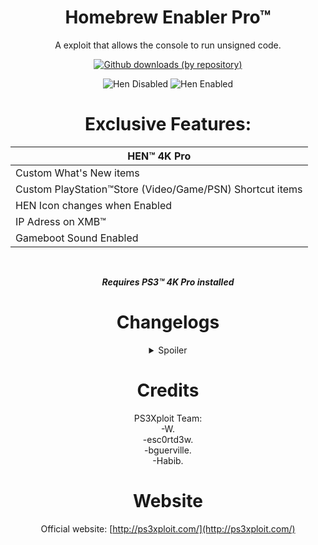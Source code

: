 <div align="center"> 

# Homebrew Enabler Pro™
A exploit that allows the console to run unsigned code.<br>

[![Github downloads (by repository)](https://img.shields.io/github/downloads/PS3-4K-Pro/HEN/total?style=social)](https://github.com/PS3-4K-Pro/HEN/releases/)

![Hen Disabled](https://user-images.githubusercontent.com/74815634/148464759-62bed1d8-b944-411a-b9f5-209a5d73b1b4.png)
![Hen Enabled](https://user-images.githubusercontent.com/74815634/148464786-72e35270-5e68-4abd-996f-10fb53713dda.png)

# Exclusive Features:

|HEN™ 4K Pro|
|----------------------
| Custom What's New items |
| Custom PlayStation™Store (Video/Game/PSN) Shortcut items |
| HEN Icon changes when Enabled |
| IP Adress on XMB™ |
| Gameboot Sound Enabled |

<br>

***Requires PS3™ 4K Pro installed***
 
#  Changelogs 
 
<details><summary>Spoiler</summary>

# v3.1.1
### Plugin:
-Removed: Version notification.<br>

### Payload:
-Added: HEN enabled icon.<br>
-Added: IP address on XMB™.<br>
-Added: Custom what's new items.<br>
-Added: Gameboot sound.<br>
-Added: System Update Unlock after HEN is enabled.<br>
 
# v3.1.0
### Global:
-Added: Support for Firmware 4.88.<br>

 ### Plugin:
-Added: Backup/Restore of the act.dat on every boot. (Thanks to @bucanero)<br>
 
 ### Payload:
-Added: Dump PSID option to HFW tools.<br>

### Resources:
-Added: Toggle automatic update option to HFW tools.<br>
-Added: New icons for updated HFW tools options. (Thanks @xps3riments)<br>
-Updated: Text on theme selector in HFW tools.<br>
-Updated: RCO files to fix display issues with 4.89 only. (Thanks sandungas<br>
-Updated: layout_grid_table files for 480p and 272p to fix display issues in Remote Play with 4.89 only. (Thanks @sandungas)<br>
 
# v3.0.3
### Global:
-Added: Support for Firmware 4.88.<br>

# v3.0.2
### Global:
-Added: Support for Firmware 4.87.<br>

### Resource:
- HEN Loader.<br>

# v3.0.1
### Global:
-Added: Support for Firmware 4.86.<br>

### Cobra PS3MAPI:
-Added: Better set process memory by using the function used to actually write to process, this will allow user to write to memory where writing permissions are disabled.<br>
-Added: Ps3mapi_process_page_allocate this function will allocate memory into the eboot process allowing your to write/read/execute code into start_address parameter.<br>
-Added: Ps3mapi_get_process_module_info which will get the name, module path, module segments, module start and module stop address all in one function.<br>
-Added: Ps3mapi_create_process_thread to create thread into the process, This is useful if you want to load a small function into the process without needed make and load a sprx module.<br>

# v3.0.0
### Global:
-Removed: Support for Firmware 4.82.<br>

### Plugin:
-Fixed: System Freeze if DVD or CD is already inserted into PS3™ when HEN is enabled.<br>
-Fixed: Error message if reply length is too short from server.<br>

### Payload:
-Fixed: Freeze problems on all models.<br>
-Fixed: Issues with incompatible models.<br>
-Improved: Sanity checks.<br>

# v2.4.0
### Global:
-Improved: The size of stage2 has been reduced.<br>

### Payload:
-Added: DLC/PSX games RAP support added.<br>
-Added: VSH patches and disabled signature check of RIF, now other tools are compatible.<br>
-Fixed: Hitching of PSX PAL on NTSC TV and vice versa.<br>
-Fixed: Issue where people sometimes got stuck downloading games from PSN.<br>
-Improved: Disabled VSH check in RIF that R and S cant be just 0.<br>
-Improved: PS3MAPI can now write to VSH text segment like CFW <br>
-Improved: Speed when loading NPDRM type 2 games (need original or RAP Activated RIF), CPU couldnt generate ECDSA fast enough.<br>
-Removed: Unnecessary hooks on CellFsOpen/CellFsRead/CellFsClose, possibly increasing stability.<br>

# v2.3.3
### Payload:
-Improved: Remapping HFW XML from /dev_flash/ instead of /dev_hdd0/.<br>

### Resource:
-Improved: Updated path pointing to ps3hen_updater.<br>xml in hfw_settings.xml.<br>

# v2.3.2
### Global:
-Added: Support for Firmware 4.85.<br>

# v2.3.1

### HEN 
### Plugin:
-Fixed: Issue when network is disabled.<br>

Resource
-Added: Duplicated icon fix.<br>

# v2.3.0
### Global:
-Improved: Fast exploit initialization.<br>
-Improved: Increased sleep in html, removed from bins.<br>

### Plugin:
-Added: Automatic reboot upon HEN fail.<br>
-Added: HEN Updater with version check.<br>
-Fixed: Random crash on initialization.<br>
-Removed: Infinite loop.<br>

### Payload:
-Fixed: Blackscreen issues.<br>
-Fixed: SELF Decrypter.<br>
-Fixed: System freeze after enabling hen when its already enabled.<br>
-Improved: Extended download plugin patches.<br>
-Improved: HEN queue is drained before the patches get disabled, and also synchronized properly the check to synchronize remove and do patches.<br>
-Improved: Handler requests are passed fast, removed many branch conditions there for faster handling.<br>
-Improved: Optimizations added to how much stack is available to the syscalls.<br>

# v2.2.2
### Payload:
-Added: USB Package installation support for HEN installer. (/dev_usb000/HEN_UPD.pkg)<br>
-Fixed: HEN initialization freeze.<br>
-Fixed: HashCalc bug.<br>
-Fixed: Syscall handler bug.<br>

### Resource:
-Improced: Updated videoplayer_plugin.<br>sprx to use proper DEX version for each firmware version.<br>

# v2.2.1
### Global:
-Added: HEN refresh and version display on initialize, using embedded plugin.<br>
-Improced: Replaced dev_blind with dev_rewrite to maintain RW state at all times.<br>
-Improved: The stackframe and PS3HEN bins are now merged as a single payload binary. (PS3HEN.BIN)<br>

### Plugin:
-Added: HEN version notification on boot.<br>
-Added: Game and Network Category refresh.<br>
-Added: In-game Screenshot feature.<br>

### Payload:
-Added: Embedded buffers and removed memory fragmentation.<br>
-Added: Fail-safe for stage0 incase stage2 not found.<br>
-Added: Get map path opcode.<br>
-Added: HMAC Hash Validation.<br>
-Added: Missing COBRA patches & BT/USB passthrough support.<br>
-Added: PS2™ Classics launcher activation on the fly.<br>
-Added: PSP™ ISO Launcher Support.<br>
-Added: Self Threading Support, fixing the issue with a few games. (SC Trilogy and etc) <br>
-Added:: Cleanup thread.<br>
-Fixed: Encryption.<br>
-Fixed: Kernel plugin bug.<br>
-Fixed: PS3MAPI bug and stability.<br>
-Improved: Compatibility with apps like MultiMan and others which replace syscall 6-10.<br>
-Improved: Faster boot times for apps.<br>
-Improved: Memory Management of map_path.<br>
-Improved: Memory Optimization. (no embedded buffer for kernel plugin, only allocs when requested) <br>
-Improved: SELF auth.<br>
-Improved:: HEN Installer feature and memory management changes.<br>

#### Resource:
-Improved: Default theme pack removed from main package and can now download from themes updater.<br>
-Improved: HEN theme pack downloadable package updated with fixed icons.<br>
-Improved: New coldboot, icons and JS/HTML overlay.<br>
-Improved: PKG linker is now located under Package Manager -> Install Packages.<br>
-Improved: Replaced manual link from network column with PS3Xploit Home link.<br>
-Removed:: Unused XML Entries.<br>

# v2.2.0
### Stackframe Binary:
-Added: Support for Firmware 4.82.<br>
-Improved: Each FW version has its own payload, stackframe, package, and update XML.<br>

### Plugin:
-Added: HEN check added to verify if HEN enabled, and to prevent freezing.<br>
-Fixed: PSNPatch freeze.<br>
-Improved: Remap for HFW settings is now fully protected, no more disappearing HFW tools.<br>
-Improved: Stability patches added on initial boot process.<br>

### Resource:
-Added: PKG Linker entries added to category_game.xml.<br>

# v2.1.0
### Payload:
-Added: Advanced QA Flag.<br>
-Added: Debug Settings.<br>
-Improved: AES calculation now uses internal library from LV2.<br>
-Improved: Payload size is reduced by 20kb.<br>
-Improved: RAP can now be loaded / accessed from dev_hdd0/exdata.<br>
 
### Plugin:
-Added: HEN check added to verify if HEN enabled, and to prevent freezing.<br>
-Fixed: PSNPatch freeze.<br>
-Improved: Remap for HFW settings is now fully protected, no more disappearing HFW tools.<br>
-Improved: Stability patches added on initial boot process.<br>

### Resource:
-Added: Update Themes option to PS3HEN Updater menu.<br>
-Added: Theme pack by to PS3HEN Updater -> Update Themes.<br>

# v2.0.2
### Stackframe Binary:
- Added: C00 unlocker activated by default.<br>

### Payload:
-Added:	Advanced download plugin patches.<br>
-Added: App restriction on RemotePlay with PC removed.<br>
-Added: Dev_blind enabled by default.<br>
-Added: Hybrid Firmware Tools available when HEN's activated.<br>
-Added: Multiple path on boot_plugins & boot_plugins_kernel (HDD & USB).<br>
-Added: PS2™ classics launcher support.<br>
-Added: RAP activation on the fly.  (usb000/exdata/<rap> or usb001/exdata/<rap>)<br>
-Fixed: Explore_plugin.sprx patches.<br>
-Fixed: Install All Packages.<br>
-Fixed: Issue with official NPDRM content rif deletion and unable to boot error.<br>
-Improved: Games compatibilty.<br>

### Resource:
-Added: HEN updater support available under Network Category.<br>
-Added: Official firmware updates via internet blocked.<br>
-Fixed: Infinite spinning wheel when in-game.<br>

# v2.0.1
### Payload:
-Added Option to re-enable cfw syscall by accessing the system update menu on XMB Settings.<br>
-Improved: Mappath for enabling xai_plugin.sprx.<br>

# v2.0.0
### Payload:
-Added: Full BD/DVD ISO support. (AACS decryption required for BDRip)<br>
-Added: ISO support.<br>
-Added: KW stealth extensions.<br>
-Added: Kernel plugins support.<br>
-Added: Opcode 1339, returns HEN version. (0x0200) <br>
-Added: Photo gui opcode support for webMAN.<br>
-Fixed: Blackscreen crashes.<br>
-Fixed: Random lv2 panic.<br>
-Fixed: Random recovery kicks.<br>
-Fixed: Removed HEN Check From Offline Packages.<br>
-Improved: Syscall 389/409 product mode check disabled.<br>
-Improved: PS3MAPI support can now read/set process mem using webMAN.<br>
-Remoced: Fake flash is no longer used, in favor of on-the-fly patching.<br>

# v1.0.0
### Payload:
-Added: BD/DVD Region patches.<br>
-Added: BDISO support.<br>
-Added: Boot plugins support.<br>
-Added: Debug PKG install.<br>
-Added: Homebrew Root Flags.<br>
-Added: Kernel memory RWX. (execute kernel payload like this at high locations or hook syscalls etc) <br>
-Added: PS3MAPI support.<br>
-Added: PSXISO support.<br>
-Added: RWX permissions for processes executed after HEN has been enabled.<br>
-Added: Support for HAN PKG.<br>
-Added: Support for Homebrew resigned with 3.55 keys and lower.<br>
-Added: Syscall 6,7,8,15.<br>

</details> 
 
# Credits

PS3Xploit Team:<br>
-W.<br>
-esc0rtd3w.<br>
-bguerville.<br>
-Habib.<br>

# Website
Official website: [http://ps3xploit.com/](http://ps3xploit.com/)
 
</div>
